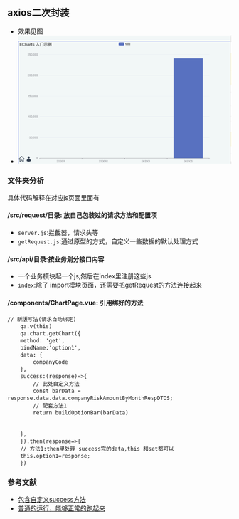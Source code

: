 ## axios二次封装
- 效果见图
- ![pic](chart.png)

### 文件夹分析
具体代码解释在对应js页面里面有
#### /src/request/目录: 放自己包装过的请求方法和配置项
- ```server.js```:拦截器，请求头等
- ```getRequest.js```:通过原型的方式，自定义一些数据的默认处理方式

#### /src/api/目录:按业务划分接口内容
- 一个业务模块起一个js,然后在index里注册这些js
- ```index```:除了 import模块页面，还需要把getRequest的方法连接起来

#### /components/ChartPage.vue: 引用绑好的方法

```
// 新版写法(请求自动绑定)
    qa.v(this)
    qa.chart.getChart({
    method: 'get',
    bindName:'option1',
    data: {
        companyCode
    },
    success:(response)=>{     
        // 此处自定义方法                
        const barData = response.data.data.companyRiskAmountByMonthRespDTOS;
        // 配套方法1       
        return buildOptionBar(barData)
        
        
    },
    }).then(response=>{
    // 方法1:then里处理 success完的data,this 和set都可以
    this.option1=response;
    })
```


### 参考文献
- [包含自定义success方法](https://blog.csdn.net/MiemieWan/article/details/103711140)
- [普通的运行，能够正常的跑起来](https://blog.csdn.net/qq_14855277/article/details/117111753)